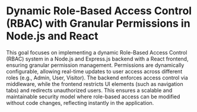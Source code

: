 # Dynamic Role-Based Access Control (RBAC) with Granular Permissions in Node.js and React
This goal focuses on implementing a dynamic Role-Based Access Control (RBAC) system in a Node.js and Express.js backend with a React frontend, ensuring granular permission management. Permissions are dynamically configurable, allowing real-time updates to user access across different roles (e.g., Admin, User, Visitor). The backend enforces access control via middleware, while the frontend restricts UI elements (such as navigation tabs) and redirects unauthorized users. This ensures a scalable and maintainable security model where role-based access can be modified without code changes, reflecting instantly in the application.








